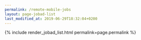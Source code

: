 ```yaml
---
permalink: /remote-mobile-jobs
layout: page-jobad-list
last_modified_at: 2019-06-29T18:32:04+0200
---
```

{% include render_jobad_list.html permalink=page.permalink %}
